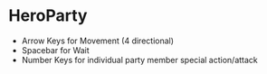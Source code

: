 # HeroParty

- Arrow Keys for Movement (4 directional)
- Spacebar for Wait
- Number Keys for individual party member special action/attack
